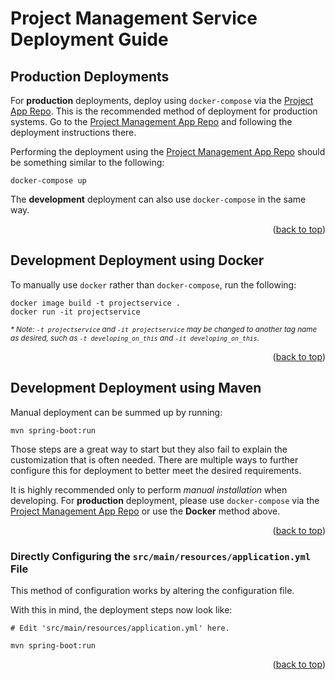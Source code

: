 <a name="readme-top"></a>
# Project Management Service Deployment Guide

## Production Deployments

For **production** deployments, deploy using `docker-compose` via the [Project App Repo][app-repo].
This is the recommended method of deployment for production systems.
Go to the [Project Management App Repo][app-repo] and following the deployment instructions there.

Performing the deployment using the [Project Management App Repo][app-repo] should be something similar to the following:
```shell
docker-compose up
```

The **development** deployment can also use `docker-compose` in the same way.

<div align="right">(<a href="#readme-top">back to top</a>)</div>


## Development Deployment using Docker

To manually use `docker` rather than `docker-compose`, run the following:

```shell
docker image build -t projectservice .
docker run -it projectservice
```

<sub>_* Note: `-t projectservice` and `-it projectservice` may be changed to another tag name as desired, such as `-t developing_on_this` and `-it developing_on_this`._</sub><br>

<div align="right">(<a href="#readme-top">back to top</a>)</div>


## Development Deployment using Maven

Manual deployment can be summed up by running:

```shell
mvn spring-boot:run
```

Those steps are a great way to start but they also fail to explain the customization that is often needed.
There are multiple ways to further configure this for deployment to better meet the desired requirements.

It is highly recommended only to perform *manual installation* when developing.
For **production** deployment, please use `docker-compose` via the [Project Management App Repo][app-repo] or use the **Docker** method above.

<div align="right">(<a href="#readme-top">back to top</a>)</div>


### Directly Configuring the `src/main/resources/application.yml` File

This method of configuration works by altering the configuration file.

With this in mind, the deployment steps now look like:

```shell
# Edit 'src/main/resources/application.yml' here.

mvn spring-boot:run
```

<div align="right">(<a href="#readme-top">back to top</a>)</div>


<!-- LINKS -->
[app-repo]: https://github.com/TAMULib/ProjectManagement
